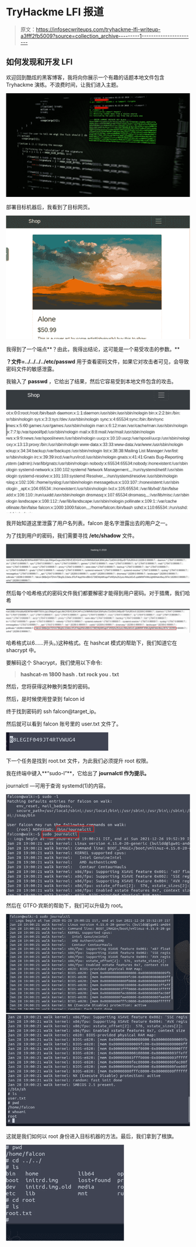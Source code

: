 # TryHackme LFI 报道

> 原文：<https://infosecwriteups.com/tryhackme-lfi-writeup-a3fff2fb5009?source=collection_archive---------1----------------------->

## 如何发现和开发 LFI

欢迎回到酷炫的黑客博客，我将向你展示一个有趣的话题本地文件包含 Tryhackme 演练。不浪费时间，让我们进入主题。

![](img/27eb8c8b1a049b54b1ef28a780613843.png)

部署目标机器后，我看到了目标网页。

![](img/ba4b962e6a533cc5231187ba4ade4c9e.png)

我得到了一个端点**？由此，我得出结论，这可能是一个易受攻击的参数。**

**？文件=../../../../etc/passwd** 用于查看密码文件，如果它对攻击者可见，会导致密码文件的敏感泄露。

我输入了 **passwd** ，它给出了结果，然后它容易受到本地文件包含的攻击。

![](img/47a7020836b03d81abe3cb62afc5703a.png)

我开始知道这里泄露了用户名列表。falcon 是名字泄露出去的用户之一。

为了找到用户的密码，我们需要寻找 **/etc/shadow** 文件。

![](img/a68b2a93811edcf6f6d6bdf608da26e5.png)

然后每个哈希格式的密码文件我们都要解密才能得到用户密码。对于猎鹰，我们哈希

![](img/c1499be516699e36daa1b5d79fa6b54a.png)

哈希格式以$6$……开头。)这种格式。在 hashcat 模式的帮助下，我们知道它在 shacrypt 中。

要解码这个 Shacrypt，我们使用以下命令:

> **hashcat-m 1800 hash . txt rock you . txt**

然后，您将获得这种散列类型的密码。

然后，是时候使用登录到 falcon id

终于找到密码的 ssh falcon@target_ip。

然后就可以看到 falcon 账号里的 user.txt 文件了。

![](img/7772e24e18e4bbdfb4e677f555e12e39.png)

下一个任务是找到 root.txt 文件，为此我们必须提升 root 权限。

我在终端中键入**“sudo-l”**，它给出了 **journalctl 作为提示。**

journalctl —可用于查询 systemd(1)的内容。

![](img/f734c090e2baad5c481b756f894421fc.png)

然后在 GTFO·宾斯的帮助下，我们可以升级为 root。

![](img/fbafc3b395afb7cbfed0bd9b096e3012.png)![](img/11a37384a43c45d13bef362760bc08e4.png)

这就是我们如何以 root 身份进入目标机器的方法。最后，我们拿到了根旗。

![](img/5916e99f38ea7f27ccc0973672e5a256.png)